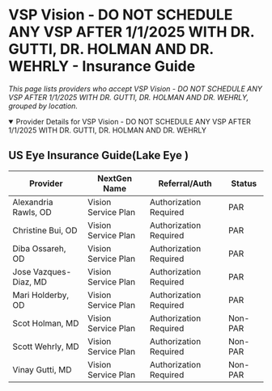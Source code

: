 # VSP Vision - DO NOT SCHEDULE ANY VSP AFTER 1/1/2025 WITH DR. GUTTI, DR. HOLMAN AND DR. WEHRLY - Insurance Guide

*This page lists providers who accept VSP Vision - DO NOT SCHEDULE ANY VSP AFTER 1/1/2025 WITH DR. GUTTI, DR. HOLMAN AND DR. WEHRLY, grouped by location.*

<details open><summary>Provider Details for VSP Vision - DO NOT SCHEDULE ANY VSP AFTER 1/1/2025 WITH DR. GUTTI, DR. HOLMAN AND DR. WEHRLY</summary>

## US Eye Insurance Guide(Lake Eye )

| Provider | NextGen Name | Referral/Auth | Status |
|----------|-------------|--------------|--------|
| Alexandria Rawls, OD | Vision Service Plan | Authorization Required | PAR |
| Christine Bui, OD | Vision Service Plan | Authorization Required | PAR |
| Diba Ossareh, OD | Vision Service Plan | Authorization Required | PAR |
| Jose Vazques-Diaz, MD | Vision Service Plan | Authorization Required | PAR |
| Mari Holderby, OD | Vision Service Plan | Authorization Required | PAR |
| Scot Holman, MD | Vision Service Plan | Authorization Required | Non-PAR |
| Scott Wehrly, MD | Vision Service Plan | Authorization Required | Non-PAR |
| Vinay Gutti, MD | Vision Service Plan | Authorization Required | Non-PAR |

</details>

